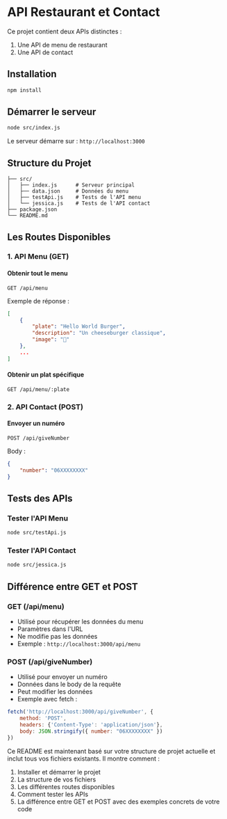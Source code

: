 # API Restaurant et Contact

Ce projet contient deux APIs distinctes :
1. Une API de menu de restaurant
2. Une API de contact

## Installation

```bash
npm install
```

## Démarrer le serveur

```bash
node src/index.js
```

Le serveur démarre sur : `http://localhost:3000`

## Structure du Projet

```
├── src/
│   ├── index.js      # Serveur principal
│   ├── data.json     # Données du menu
│   ├── testApi.js    # Tests de l'API menu
│   └── jessica.js    # Tests de l'API contact
├── package.json
└── README.md
```

## Les Routes Disponibles

### 1. API Menu (GET)

#### Obtenir tout le menu
```http
GET /api/menu
```

Exemple de réponse :
```json
[
    {
        "plate": "Hello World Burger",
        "description": "Un cheeseburger classique",
        "image": "🍔"
    },
    ...
]
```

#### Obtenir un plat spécifique
```http
GET /api/menu/:plate
```

### 2. API Contact (POST)

#### Envoyer un numéro
```http
POST /api/giveNumber
```

Body :
```json
{
    "number": "06XXXXXXXX"
}
```

## Tests des APIs

### Tester l'API Menu
```bash
node src/testApi.js
```

### Tester l'API Contact
```bash
node src/jessica.js
```

## Différence entre GET et POST

### GET (/api/menu)
- Utilisé pour récupérer les données du menu
- Paramètres dans l'URL
- Ne modifie pas les données
- Exemple : `http://localhost:3000/api/menu`

### POST (/api/giveNumber)
- Utilisé pour envoyer un numéro
- Données dans le body de la requête
- Peut modifier les données
- Exemple avec fetch :
```javascript
fetch('http://localhost:3000/api/giveNumber', {
    method: 'POST',
    headers: {'Content-Type': 'application/json'},
    body: JSON.stringify({ number: "06XXXXXXXX" })
})
```

Ce README est maintenant basé sur votre structure de projet actuelle et inclut tous vos fichiers existants. Il montre comment :
1. Installer et démarrer le projet
2. La structure de vos fichiers
3. Les différentes routes disponibles
4. Comment tester les APIs
5. La différence entre GET et POST avec des exemples concrets de votre code
